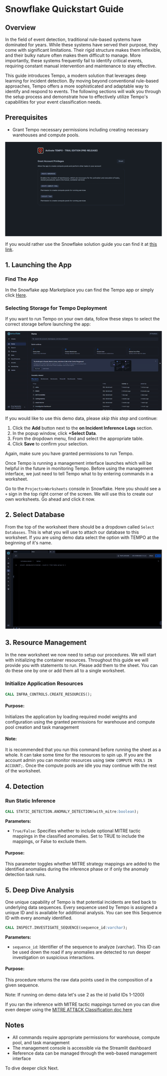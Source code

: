 # Snowflake Quickstart Guide

## Overview
In the field of event detection, traditional rule-based systems have dominated for years. While these systems have served their purpose, they come with significant limitations. Their rigid structure makes them inflexible, and their bulky nature often makes them difficult to manage. More importantly, these systems frequently fail to identify critical events, requiring constant manual intervention and maintenance to stay effective.

This guide introduces Tempo, a modern solution that leverages deep learning for incident detection. By moving beyond conventional rule-based approaches, Tempo offers a more sophisticated and adaptable way to identify and respond to events. The following sections will walk you through the setup process and demonstrate how to effectively utilize Tempo's capabilities for your event classification needs.

## Prerequisites
- Grant Tempo necessary permissions including creating necessary warehouses and compute pools.

![permissions page](assets/tempo_permissions.png)

If you would rather use the Snowflake solution guide you can find it at [this link](https://quickstarts.snowflake.com/guide/getting_started_with_tempo_and_snowflake/index.html#0). 

## 1. Launching the App

### Find The App
In the Snowflake app Marketplace you can find the Tempo app or simply click [Here](https://app.snowflake.com/marketplace/listing/GZTYZOYXHP3/deeptempo-cybersecurity-tempo).  

### Selecting Storage for Tempo Deployment  

If you want to run Tempo on your own data, follow these steps to select the correct storage before launching the app:  

![reference page](./assets/reference_navi.gif)

If you would like to use this demo data, please *skip this step* and continue: 

1. Click the **Add** button next to the **on Incident Inference Logs** section.  
2. In the popup window, click **+Select Data**.  
3. From the dropdown menu, find and select the appropriate table.  
4. Click **Save** to confirm your selection.  

Again, make sure you have granted permissions to run Tempo.

Once Tempo is running a management interface launches which will be helpful in the future in monitoring Tempo.  Before using the management interface, we just need to tell Tempo what to by entering commands in a worksheet. 

Go to the `Projects>Worksheets` console in Snowflake. Here you should see a `+` sign in the top right corner of the screen.  We will use this to create our own worksheets. Go ahead and click it now. 

## 2. Select Database

From the top of the worksheet there should be a dropdown called `Select Databases`.  This is what you will use to attach our database to this worksheet.  If you are using demo data select the option with TEMPO at the beginning of it's name.

![database_selection](assets/database_selection.gif)

## 3. Resource Management

In the new worksheet we now need to setup our procedures. We will start with initializing the container resources. Throughout this guide we will provide you with statements to run.  Please add them to the sheet. You can do these one by one or add them all to a single worksheet.

### Initialize Application Resources
```sql
CALL INFRA_CONTROLS.CREATE_RESOURCES();
```
#### Purpose: 
Initializes the application by loading required model weights and configuration using the granted permissions for warehouse and compute pool creation and task management

#### Note:
It is recommended that you run this command before running the sheet as a whole.  It can take some time for the resources to spin up.  If you are the account admin you can monitor resources using `SHOW COMPUTE POOLS IN ACCOUNT;`. Once the compute pools are idle you may continue with the rest of the worksheet.

## 4. Detection

### Run Static Inference
```sql
CALL STATIC_DETECTION.ANOMALY_DETECTION(with_mitre:boolean);
```

**Parameters:**
- `True/False`: Specifies whether to include optional MITRE tactic mappings in the classified anomalies. Set to TRUE to include the mappings, or False to exclude them.
#### Purpose: 
This parameter toggles whether MITRE strategy mappings are added to the identified anomalies during the inference phase or if only the anomaly detection task runs. 

## 5. Deep Dive Analysis

One unique capability of Tempo is that potential incidents are tied back to underlying data sequences.  Every sequence used by Tempo is assigned a unique ID and is available for additional analysis.  You can see this Sequence ID with every anomaly identified.

```sql
CALL INSPECT.INVESTIGATE_SEQUENCE(sequence_id:varchar);
```
**Parameters:**
- `sequence_id`: Identifier of the sequence to analyze (varchar). This ID can be used down the road if any anomalies are detected to run deeper investigation on suspicious interactions. 
#### Purpose: 
This procedure returns the raw data points used in the composition of a given sequence.

Note: If running on demo data let's use 2 as the id (valid IDs 1-1200)

If you ran the inference with MITRE tactic mappings turned on you can dive even deeper using the [MITRE ATT&CK Classification doc here](/docs/mitreclass.md)

## Notes
- All commands require appropriate permissions for warehouse, compute pool, and task management
- The management console is accessible via the Streamlit dashboard
- Reference data can be managed through the web-based management interface


To dive deeper click Next.